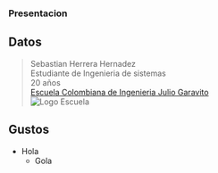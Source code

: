 ﻿### Presentacion
## Datos
>Sebastian Herrera Hernadez\
>Estudiante de Ingenieria de sistemas\
>20 años\
>[Escuela Colombiana de Ingenieria Julio Garavito](https://www.escuelaing.edu.co/es/)\
>![Logo Escuela][1]
## Gustos
- Hola
    - Gola

[1]:https://www.escuelaing.edu.co/uploads/generica/Escuela_acercade.png "Escuela de Ingenieros"


